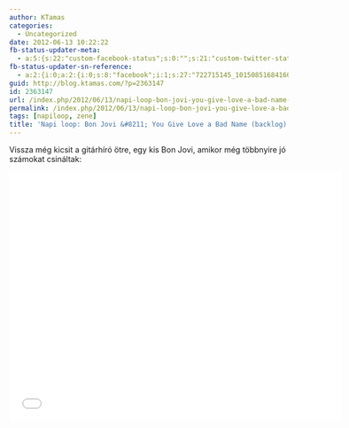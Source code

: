 ```yaml
---
author: KTamas
categories:
  - Uncategorized
date: 2012-06-13 10:22:22
fb-status-updater-meta:
  - a:5:{s:22:"custom-facebook-status";s:0:"";s:21:"custom-twitter-status";s:0:"";s:7:"fb-push";s:1:"1";s:7:"tw-push";s:1:"1";s:4:"push";s:1:"1";}
fb-status-updater-sn-reference:
  - a:2:{i:0;a:2:{i:0;s:8:"facebook";i:1;s:27:"722715145_10150851684160146";}i:1;a:2:{i:0;s:7:"twitter";i:1;s:19:"2.1282382215447E+17";}}
guid: http://blog.ktamas.com/?p=2363147
id: 2363147
url: /index.php/2012/06/13/napi-loop-bon-jovi-you-give-love-a-bad-name-backlog/
permalink: /index.php/2012/06/13/napi-loop-bon-jovi-you-give-love-a-bad-name-backlog/
tags: [napiloop, zene]
title: 'Napi loop: Bon Jovi &#8211; You Give Love a Bad Name (backlog)'
---
```


Vissza még kicsit a gitárhíró ötre, egy kis Bon Jovi, amikor még többnyire jó számokat csináltak:

<p><iframe width="600" height="450" src="//www.youtube.com/embed/KrZHPOeOxQQ" frameborder="0" allowfullscreen=""></iframe></p>
